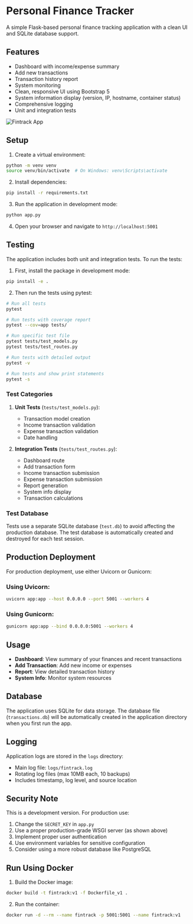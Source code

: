 # Personal Finance Tracker

A simple Flask-based personal finance tracking application with a clean UI and SQLite database support.

## Features

- Dashboard with income/expense summary
- Add new transactions
- Transaction history report
- System monitoring
- Clean, responsive UI using Bootstrap 5
- System information display (version, IP, hostname, container status)
- Comprehensive logging
- Unit and integration tests  



![Fintrack App](docs/fintrack.png "Fintrack - Personal Finance Tracker App")


## Setup

1. Create a virtual environment:
```bash
python -m venv venv
source venv/bin/activate  # On Windows: venv\Scripts\activate
```

2. Install dependencies:
```bash
pip install -r requirements.txt
```

3. Run the application in development mode:
```bash
python app.py
```

4. Open your browser and navigate to `http://localhost:5001`

## Testing

The application includes both unit and integration tests. To run the tests:

1. First, install the package in development mode:
```bash
pip install -e .
```

2. Then run the tests using pytest:
```bash
# Run all tests
pytest

# Run tests with coverage report
pytest --cov=app tests/

# Run specific test file
pytest tests/test_models.py
pytest tests/test_routes.py

# Run tests with detailed output
pytest -v

# Run tests and show print statements
pytest -s
```

### Test Categories

1. **Unit Tests** (`tests/test_models.py`):
   - Transaction model creation
   - Income transaction validation
   - Expense transaction validation
   - Date handling

2. **Integration Tests** (`tests/test_routes.py`):
   - Dashboard route
   - Add transaction form
   - Income transaction submission
   - Expense transaction submission
   - Report generation
   - System info display
   - Transaction calculations

### Test Database

Tests use a separate SQLite database (`test.db`) to avoid affecting the production database. The test database is automatically created and destroyed for each test session.

## Production Deployment

For production deployment, use either Uvicorn or Gunicorn:

### Using Uvicorn:
```bash
uvicorn app:app --host 0.0.0.0 --port 5001 --workers 4
```

### Using Gunicorn:
```bash
gunicorn app:app --bind 0.0.0.0:5001 --workers 4
```

## Usage

- **Dashboard**: View summary of your finances and recent transactions
- **Add Transaction**: Add new income or expenses
- **Report**: View detailed transaction history
- **System Info**: Monitor system resources

## Database

The application uses SQLite for data storage. The database file (`transactions.db`) will be automatically created in the application directory when you first run the app.

## Logging

Application logs are stored in the `logs` directory:
- Main log file: `logs/fintrack.log`
- Rotating log files (max 10MB each, 10 backups)
- Includes timestamp, log level, and source location

## Security Note

This is a development version. For production use:
1. Change the `SECRET_KEY` in `app.py`
2. Use a proper production-grade WSGI server (as shown above)
3. Implement proper user authentication
4. Use environment variables for sensitive configuration
5. Consider using a more robust database like PostgreSQL

## Run Using Docker

1. Build the Docker image:
```bash
docker build -t fintrack:v1 -f Dockerfile_v1 .
```
2. Run the container:
```bash
docker run -d --rm --name fintrack -p 5001:5001 --name fintrack:v1
```